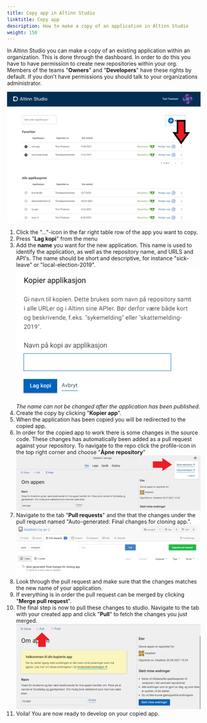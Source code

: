 ```yaml
---
title: Copy app in Altinn Studio
linktitle: Copy app 
description: How to make a copy of an application in Altinn Studio
weight: 150
---
```



In Altinn Studio you can make a copy of an existing application within an organization. This is done through the dashboard.
In order to do this you have to have permission to create new repositories within your org. Members of the teams "**Owners**" and "**Developers**" have these rights by default.
If you don't have permissions you should talk to your organizations administrator.

![Dashboard in Altinn Studio](overview.png "Dashboard - overview")

1. Click the "..."-icon in the far right table row of the app you want to copy.
2. Press "**Lag kopi**" from the menu
3. Add the **name** you want for the new application. This name is used to identify the application, as well as the repository name, and URLS and API's.
   The name should be short and descriptive, for instance "sick-leave" or "local-election-2019". ![Copy app](copy-app.png "Copy app")
    _The name can not be changed after the application has been published._
4. Create the copy by clicking "**Kopier app**".
5. When the application has been copied you will be redirected to the copied app.
6. In order for the copied app to work there is some changes in the source code. These changes has automatically been added as a pull request against your repository. To navigate to the repo click the profile-icon in the top right corner and choose "**Åpne repository**" ![Open repository](open-repository.png "Open repository")
7. Navigate to the tab "**Pull requests**" and the that the changes under the pull request named "Auto-generated: Final changes for cloning app.". ![Pull request](pull-request-summary.png "Pull-request-summary")
8. Look through the pull request and make sure that the changes matches the new name of your application.
9. If everything is in order the pull request can be merged by clicking "**Merge pull request**".
10. The final step is now to pull these changes to studio. Navigate to the tab with your created app and click "**Pull**" to fetch the changes you just merged. ![Pull changes](pull.png "Pull changes")
11. Voila! You are now ready to develop on your copied app.
